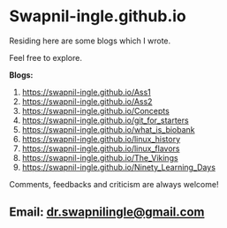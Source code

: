 # Swapnil-ingle.github.io

Residing here are some blogs which I wrote.

Feel free to explore.

**Blogs:**
1. https://swapnil-ingle.github.io/Ass1
2. https://swapnil-ingle.github.io/Ass2
3. https://swapnil-ingle.github.io/Concepts
4. https://swapnil-ingle.github.io/git_for_starters
5. https://swapnil-ingle.github.io/what_is_biobank
6. https://swapnil-ingle.github.io/linux_history
7. https://swapnil-ingle.github.io/linux_flavors
8. https://swapnil-ingle.github.io/The_Vikings
9. https://swapnil-ingle.github.io/Ninety_Learning_Days

Comments, feedbacks and criticism are always welcome!
## **Email:** dr.swapnilingle@gmail.com


